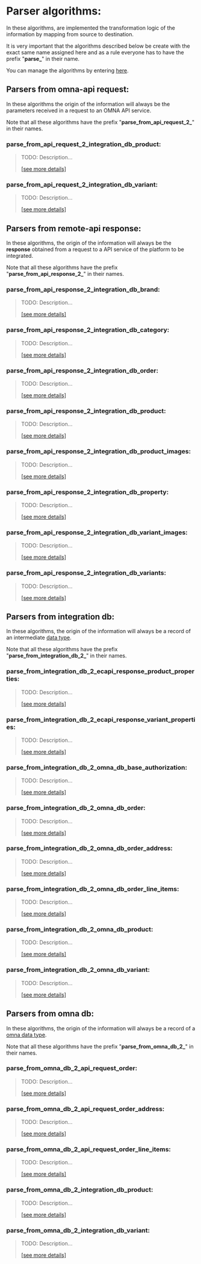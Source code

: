 # Parser algorithms:

In these algorithms, are implemented the transformation logic of the information by mapping from source to destination.

It is very important that the algorithms described below be create with the exact same name assigned here and as a rule 
everyone has to have the prefix "**parse_**" in their name.

You can manage the algorithms by entering [here](https://cenit.io/algorithm).

## Parsers from omna-api request:

In these algorithms the origin of the information will always be the parameters received in a request to an OMNA API service.

Note that all these algorithms have the prefix "**parse_from_api_request_2_**" in their names.

### parse_from_api_request_2_integration_db_product: 

> TODO: Description...
>
> [[see more details]](parse_from_api_request_2_integration_db_product ':class=see-more')

### parse_from_api_request_2_integration_db_variant: 

> TODO: Description...
>
> [[see more details]](parse_from_api_request_2_integration_db_variant ':class=see-more')


## Parsers from remote-api response:

In these algorithms, the origin of the information will always be the **response** obtained from a request to a API 
service of the platform to be integrated.

Note that all these algorithms have the prefix "**parse_from_api_response_2_**" in their names.

### parse_from_api_response_2_integration_db_brand: 

> TODO: Description...
>
> [[see more details]](parse_from_api_response_2_integration_db_brand ':class=see-more')

### parse_from_api_response_2_integration_db_category: 

> TODO: Description...
>
> [[see more details]](parse_from_api_response_2_integration_db_category ':class=see-more')

### parse_from_api_response_2_integration_db_order: 

> TODO: Description...
>
> [[see more details]](parse_from_api_response_2_integration_db_order ':class=see-more')

### parse_from_api_response_2_integration_db_product: 

> TODO: Description...
>
> [[see more details]](parse_from_api_response_2_integration_db_product ':class=see-more')

### parse_from_api_response_2_integration_db_product_images: 

> TODO: Description...
>
> [[see more details]](parse_from_api_response_2_integration_db_product_images ':class=see-more')

### parse_from_api_response_2_integration_db_property: 

> TODO: Description...
>
> [[see more details]](parse_from_api_response_2_integration_db_property ':class=see-more')

### parse_from_api_response_2_integration_db_variant_images: 

> TODO: Description...
>
> [[see more details]](parse_from_api_response_2_integration_db_variant_images ':class=see-more')

### parse_from_api_response_2_integration_db_variants: 

> TODO: Description...
>
> [[see more details]](parse_from_api_response_2_integration_db_variants ':class=see-more')


## Parsers from integration db:

In these algorithms, the origin of the information will always be a record of an intermediate [data type](../data-types/overview.md).

Note that all these algorithms have the prefix "**parse_from_integration_db_2_**" in their names.

### parse_from_integration_db_2_ecapi_response_product_properties: 

> TODO: Description...
>
> [[see more details]](parse_from_integration_db_2_ecapi_response_product_properties ':class=see-more')

### parse_from_integration_db_2_ecapi_response_variant_properties: 

> TODO: Description...
>
> [[see more details]](parse_from_integration_db_2_ecapi_response_variant_properties ':class=see-more')

### parse_from_integration_db_2_omna_db_base_authorization: 

> TODO: Description...
>
> [[see more details]](parse_from_integration_db_2_omna_db_base_authorization ':class=see-more')

### parse_from_integration_db_2_omna_db_order: 

> TODO: Description...
>
> [[see more details]](parse_from_integration_db_2_omna_db_order ':class=see-more')

### parse_from_integration_db_2_omna_db_order_address: 

> TODO: Description...
>
> [[see more details]](parse_from_integration_db_2_omna_db_order_address ':class=see-more')

### parse_from_integration_db_2_omna_db_order_line_items: 

> TODO: Description...
>
> [[see more details]](parse_from_integration_db_2_omna_db_order_line_items ':class=see-more')

### parse_from_integration_db_2_omna_db_product: 

> TODO: Description...
>
> [[see more details]](parse_from_integration_db_2_omna_db_product ':class=see-more')

### parse_from_integration_db_2_omna_db_variant: 

> TODO: Description...
>
> [[see more details]](parse_from_integration_db_2_omna_db_variant ':class=see-more')


## Parsers from omna db:

In these algorithms, the origin of the information will always be a record of 
a [omna data type](https://cenit.io/json_data_type?f[namespace][99061][v]=OMNAv2).

Note that all these algorithms have the prefix "**parse_from_omna_db_2_**" in their names.

### parse_from_omna_db_2_api_request_order: 

> TODO: Description...
>
> [[see more details]](parse_from_omna_db_2_api_request_order ':class=see-more')

### parse_from_omna_db_2_api_request_order_address: 

> TODO: Description...
>
> [[see more details]](parse_from_omna_db_2_api_request_order_address ':class=see-more')

### parse_from_omna_db_2_api_request_order_line_items: 

> TODO: Description...
>
> [[see more details]](parse_from_omna_db_2_api_request_order_line_items ':class=see-more')

### parse_from_omna_db_2_integration_db_product: 

> TODO: Description...
>
> [[see more details]](parse_from_omna_db_2_integration_db_product ':class=see-more')

### parse_from_omna_db_2_integration_db_variant: 

> TODO: Description...
>
> [[see more details]](parse_from_omna_db_2_integration_db_variant ':class=see-more')

